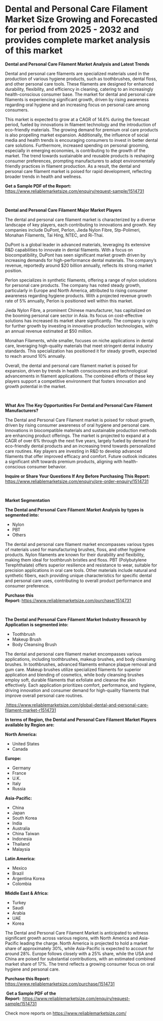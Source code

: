 <p><h1>Dental and Personal Care Filament Market Size Growing and Forecasted for period from 2025 - 2032 and provides complete market analysis of this market</h1></p><p><strong>Dental and Personal Care Filament Market Analysis and Latest Trends</strong></p>
<p><p>Dental and personal care filaments are specialized materials used in the production of various hygiene products, such as toothbrushes, dental floss, and other personal care tools. These filaments are designed for enhanced durability, flexibility, and efficiency in cleaning, catering to an increasingly health-conscious consumer base. The market for dental and personal care filaments is experiencing significant growth, driven by rising awareness regarding oral hygiene and an increasing focus on personal care among consumers.</p><p>This market is expected to grow at a CAGR of 14.6% during the forecast period, fueled by innovations in filament technology and the introduction of eco-friendly materials. The growing demand for premium oral care products is also propelling market expansion. Additionally, the influence of social media and health trends is encouraging consumers to invest in better dental care solutions. Furthermore, increased spending on personal grooming, especially in emerging economies, is contributing to the growth of the market. The trend towards sustainable and reusable products is reshaping consumer preferences, prompting manufacturers to adopt environmentally friendly practices in filament production. As a result, the dental and personal care filament market is poised for rapid development, reflecting broader trends in health and wellness.</p></p>
<p><strong>Get a Sample PDF of the Report:&nbsp;</strong> <a href="https://www.reliablemarketsize.com/enquiry/request-sample/1514731?utm_campaign=2795&utm_medium=2&utm_source=Github&utm_content=ia&utm_term=29032025&utm_id=dental-and-personal-care-filament">https://www.reliablemarketsize.com/enquiry/request-sample/1514731</a></p>
<p>&nbsp;</p>
<p><strong>Dental and Personal Care Filament Major Market Players</strong></p>
<p><p>The dental and personal care filament market is characterized by a diverse landscape of key players, each contributing to innovations and growth. Key companies include DuPont, Perlon, Jieda Nylon Fibre, Stp-Polimeri, Monahan Filaments, Tai Hing, NTEC, and Ri-Thai.</p><p>DuPont is a global leader in advanced materials, leveraging its extensive R&D capabilities to innovate in dental filaments. With a focus on biocompatibility, DuPont has seen significant market growth driven by increasing demands for high-performance dental materials. The company’s revenue, reportedly around $20 billion annually, reflects its strong market position.</p><p>Perlon specializes in synthetic filaments, offering a range of nylon solutions for personal care products. The company has noted steady growth, particularly in Europe and North America, attributed to rising consumer awareness regarding hygiene products. With a projected revenue growth rate of 5% annually, Perlon is positioned well within this market.</p><p>Jieda Nylon Fibre, a prominent Chinese manufacturer, has capitalized on the booming personal care sector in Asia. Its focus on cost-effective solutions has increased its market share significantly. The company is vying for further growth by investing in innovative production technologies, with an annual revenue estimated at $50 million.</p><p>Monahan Filaments, while smaller, focuses on niche applications in dental care, leveraging high-quality materials that meet stringent dental industry standards. This specialization has positioned it for steady growth, expected to reach around 10% annually.</p><p>Overall, the dental and personal care filament market is poised for expansion, driven by trends in health consciousness and technological advancements in filament applications. The combined efforts of these key players support a competitive environment that fosters innovation and growth potential in the market.</p></p>
<p>&nbsp;</p>
<p><strong>What Are The Key Opportunities For Dental and Personal Care Filament Manufacturers?</strong></p>
<p><p>The Dental and Personal Care Filament market is poised for robust growth, driven by rising consumer awareness of oral hygiene and personal care. Innovations in biocompatible materials and sustainable production methods are enhancing product offerings. The market is projected to expand at a CAGR of over 6% through the next five years, largely fueled by demand for eco-friendly dental products and an increasing trend towards personalized care routines. Key players are investing in R&D to develop advanced filaments that offer improved efficacy and comfort. Future outlook indicates a significant shift towards premium products, aligning with health-conscious consumer behavior.</p></p>
<p><strong>Inquire or Share Your Questions If Any Before Purchasing This Report:</strong> <a href="https://www.reliablemarketsize.com/enquiry/pre-order-enquiry/1514731?utm_campaign=2795&utm_medium=2&utm_source=Github&utm_content=ia&utm_term=29032025&utm_id=dental-and-personal-care-filament">https://www.reliablemarketsize.com/enquiry/pre-order-enquiry/1514731</a></p>
<p>&nbsp;</p>
<p><strong>Market Segmentation</strong></p>
<p><strong>The Dental and Personal Care Filament Market Analysis by types is segmented into:</strong></p>
<p><ul><li>Nylon</li><li>PBT</li><li>Others</li></ul></p>
<p><p>The dental and personal care filament market encompasses various types of materials used for manufacturing brushes, floss, and other hygiene products. Nylon filaments are known for their durability and flexibility, making them ideal for toothbrush bristles and floss. PBT (Polybutylene Terephthalate) offers superior resilience and resistance to wear, suitable for precision applications in oral care tools. Other materials include natural and synthetic fibers, each providing unique characteristics for specific dental and personal care uses, contributing to overall product performance and consumer preference.</p></p>
<p><strong>Purchase this Report:&nbsp;</strong><a href="https://www.reliablemarketsize.com/purchase/1514731?utm_campaign=2795&utm_medium=2&utm_source=Github&utm_content=ia&utm_term=29032025&utm_id=dental-and-personal-care-filament">https://www.reliablemarketsize.com/purchase/1514731</a></p>
<p>&nbsp;</p>
<p><strong>The Dental and Personal Care Filament Market Industry Research by Application is segmented into:</strong></p>
<p><ul><li>Toothbrush</li><li>Makeup Brush</li><li>Body Cleansing Brush</li></ul></p>
<p><p>The dental and personal care filament market encompasses various applications, including toothbrushes, makeup brushes, and body cleansing brushes. In toothbrushes, advanced filaments enhance plaque removal and gum care. Makeup brushes utilize specialized filaments for superior application and blending of cosmetics, while body cleansing brushes employ soft, durable filaments that exfoliate and cleanse the skin effectively. Each application prioritizes comfort, performance, and hygiene, driving innovation and consumer demand for high-quality filaments that improve overall personal care routines.</p></p>
<p><a href="https://www.reliablemarketsize.com/global-dental-and-personal-care-filament-market-r1514731?utm_campaign=2795&utm_medium=2&utm_source=Github&utm_content=ia&utm_term=29032025&utm_id=dental-and-personal-care-filament">&nbsp;https://www.reliablemarketsize.com/global-dental-and-personal-care-filament-market-r1514731</a></p>
<p><strong>In terms of Region, the Dental and Personal Care Filament Market Players available by Region are:</strong></p>
<p>
    <p> <strong> North America: </strong>
        <ul>
            <li>United States</li>
            <li>Canada</li>
        </ul>
        </p> 
    <p> <strong> Europe: </strong>
        <ul>
            <li>Germany</li>
            <li>France</li>
            <li>U.K.</li>
            <li>Italy</li>
            <li>Russia</li>
        </ul>
        </p> 
    <p> <strong> Asia-Pacific: </strong>
        <ul>
            <li>China</li>
            <li>Japan</li>
            <li>South Korea</li>
            <li>India</li>
            <li>Australia</li>
            <li>China Taiwan</li>
            <li>Indonesia</li>
            <li>Thailand</li>
            <li>Malaysia</li>
        </ul>
        </p> 
    <p> <strong> Latin America: </strong>
        <ul>
            <li>Mexico</li>
            <li>Brazil</li>
            <li>Argentina Korea</li>
            <li>Colombia</li>
        </ul>
        </p> 
    <p> <strong> Middle East & Africa: </strong>
        <ul>
            <li>Turkey</li>
            <li>Saudi</li>
            <li>Arabia</li>
            <li>UAE</li>
            <li>Korea</li>
        </ul>
    </p>
    </p>
<p><p>The Dental and Personal Care Filament Market is anticipated to witness significant growth across various regions, with North America and Asia-Pacific leading the charge. North America is projected to hold a market share of approximately 30%, while Asia-Pacific is expected to account for around 28%. Europe follows closely with a 25% share, while the USA and China are poised for substantial contributions, with an estimated combined market share of 17%. The trend reflects a growing consumer focus on oral hygiene and personal care.</p></p>
<p><strong>Purchase this Report: </strong><a href="https://www.reliablemarketsize.com/purchase/1514731?utm_campaign=2795&utm_medium=2&utm_source=Github&utm_content=ia&utm_term=29032025&utm_id=dental-and-personal-care-filament">https://www.reliablemarketsize.com/purchase/1514731</a></p>
<p>&nbsp;<strong>Get a Sample PDF of the Report:&nbsp;&nbsp;</strong><a href="https://www.reliablemarketsize.com/enquiry/request-sample/1514731?utm_campaign=2795&utm_medium=2&utm_source=Github&utm_content=ia&utm_term=29032025&utm_id=dental-and-personal-care-filament">https://www.reliablemarketsize.com/enquiry/request-sample/1514731</a></p>
<p><strong></strong></p>
<p>Check more reports on <a href="https://www.reliablemarketsize.com/?utm_campaign=2795&utm_medium=2&utm_source=Github&utm_content=ia&utm_term=29032025&utm_id=dental-and-personal-care-filament">https://www.reliablemarketsize.com/</a></p>